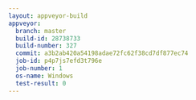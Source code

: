 ```yaml
---
layout: appveyor-build
appveyor:
  branch: master
  build-id: 28738733
  build-number: 327
  commit: a3b2ab420a54198adae72fc62f38cd7df877ec74
  job-id: p4p7js7efd3t796e
  job-number: 1
  os-name: Windows
  test-result: 0
---
```

